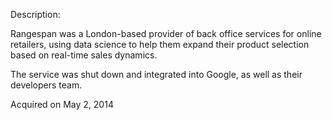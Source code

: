 Description:

Rangespan was a London-based provider of back office services for online retailers, using data science to help them expand their product selection based on real-time sales dynamics.

The service was shut down and integrated into Google, as well as their developers team.

Acquired on May 2, 2014